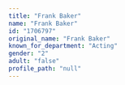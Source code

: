 ```yaml
---
title: "Frank Baker"
name: "Frank Baker"
id: "1706797"
original_name: "Frank Baker"
known_for_department: "Acting"
gender: "2"
adult: "false"
profile_path: "null"
---
```

